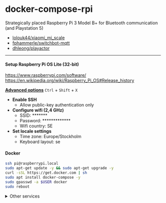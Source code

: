 # docker-compose-rpi

Strategically placed Raspberry Pi 3 Model B+ for Bluetooth communication (and Playstation 5)

* [lolouk44/xiaomi_mi_scale](https://github.com/lolouk44/xiaomi_mi_scale)
* [fphammerle/switchbot-mqtt](https://github.com/fphammerle/switchbot-mqtt)
* [dhleong/playactor](https://github.com/dhleong/playactor)

---

#### Setup Raspberry Pi OS Lite (32-bit)
https://www.raspberrypi.com/software/<br>https://en.wikipedia.org/wiki/Raspberry_Pi_OS#Release_history

**[Advanced options](https://www.raspberrypi.com/documentation/computers/getting-started.html#advanced-options)** `Ctrl` + `Shift` + `X`

* **Enable SSH**
  * Allow public-key authentication only
* **Configure wifi (2,4 GHz)**
  * SSID: *******
  * Password: *************
  * Wifi country: SE
* **Set locale settings**
  * Time zone: Europe/Stockholm
  * Keyboard layout: se

#### Docker

```bash
ssh pi@raspberrypi.local
sudo apt-get update -y && sudo apt-get upgrade -y
curl -sSL https://get.docker.com | sh
sudo apt install docker-compose -y
sudo gpasswd -a $USER docker
sudo reboot
```

<details>
<summary>Other services</summary>

#### Rclone

https://rclone.org/drive/

```bash
curl https://rclone.org/install.sh | sudo bash
rclone sync -i /home/pi remote:rclone
```

#### Samba

```bash
sudo apt install samba -y
<no>
sudo smbpasswd -a pi
sudo truncate -s 0 /etc/samba/smb.conf
sudo nano /etc/samba/smb.conf
```

**smb.conf**

```
[global]
client min protocol = SMB2
client max protocol = SMB3
vfs objects = catia fruit streams_xattr
fruit:metadata = stream
fruit:model = RackMac
fruit:posix_rename = yes
fruit:veto_appledouble = no
fruit:wipe_intentionally_left_blank_rfork = yes
fruit:delete_empty_adfiles = yes
security = user
encrypt passwords = yes
workgroup = WORKGROUP
server role = standalone server
obey pam restrictions = no
map to guest = never
[pi]
comment = Pi Directories
browseable = yes
path = /home/pi
read only = no
create mask = 0775
directory mask = 0775
```

`CTRL+O`, `Enter`, `CTRL+X`

```bash
sudo /etc/init.d/smbd restart
```

</details>
